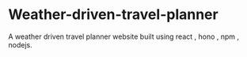 # Weather-driven-travel-planner
 A weather driven travel planner website built using react , hono , npm , nodejs.
